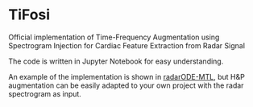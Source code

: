 # TiFosi

Official implementation of Time-Frequency Augmentation using Spectrogram Injection for Cardiac Feature Extraction from Radar Signal

The code is written in Jupyter Notebook for easy understanding.

An example of the implementation is shown in [radarODE-MTL](https://github.com/ZYY0844/radarODE-MTL), but H&P augmentation can be easily adapted to your own project with the radar spectrogram as input.